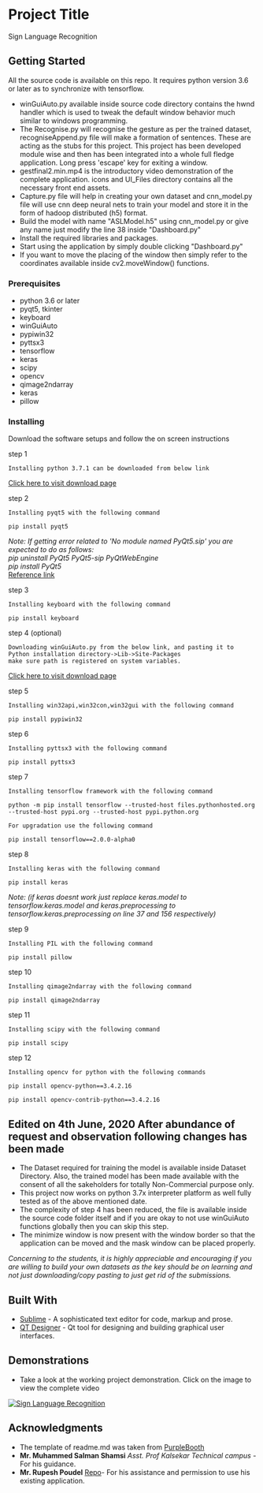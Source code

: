 # Project Title
Sign Language Recognition

## Getting Started
All the source code is available on this repo. It requires python version 3.6 or later as to synchronize with tensorflow.
* winGuiAuto.py available inside source code directory contains the hwnd handler which is used to tweak the default window behavior much similar to windows programming.
* The Recognise.py will recognise the gesture as per the trained dataset, recogniseAppend.py file will make a formation of sentences. These are acting as the stubs for this project. This project has been developed module wise and then has been integrated into a whole full fledge application. Long press 'escape' key for exiting a window.
* gestfinal2.min.mp4 is the introductory video demonstration of the complete application. icons and UI_Files directory contains all the necessary front end assets.
* Capture.py file will help in creating your own dataset and cnn_model.py file will use cnn deep neural nets to train your model and store it in the form of hadoop distributed (h5) format.
* Build the model with name "ASLModel.h5" using cnn_model.py or give any name just modify the line 38 inside "Dashboard.py"
* Install the required libraries and packages.
* Start using the application by simply double clicking "Dashboard.py"
* If you want to move the placing of the window then simply refer to the coordinates available inside cv2.moveWindow() functions.


### Prerequisites

* python 3.6 or later
* pyqt5, tkinter
* keyboard
* winGuiAuto
* pypiwin32
* pyttsx3
* tensorflow
* keras
* scipy
* opencv
* qimage2ndarray
* keras
* pillow


### Installing

Download the software setups and follow the on screen instructions

step 1

```
Installing python 3.7.1 can be downloaded from below link
```
[Click here to visit download page](https://www.python.org/downloads/release/python-371/)

step 2

```
Installing pyqt5 with the following command
```
```
pip install pyqt5
```
*Note: If getting error related to 'No module named PyQt5.sip' you are expected to do as follows:<br>
pip uninstall PyQt5 PyQt5-sip PyQtWebEngine<br>
pip install PyQt5* <br>
[Reference link](https://stackoverflow.com/a/58880976)

step 3

```
Installing keyboard with the following command
```
```
pip install keyboard
```

step 4 (optional)

```
Downloading winGuiAuto.py from the below link, and pasting it to Python installation directory->Lib->Site-Packages
make sure path is registered on system variables.
```
[Click here to visit download page](https://github.com/arkottke/winguiauto)

step 5

```
Installing win32api,win32con,win32gui with the following command
```
```
pip install pypiwin32
```

step 6

```
Installing pyttsx3 with the following command
```
```
pip install pyttsx3
```

step 7

```
Installing tensorflow framework with the following command
```
```
python -m pip install tensorflow --trusted-host files.pythonhosted.org --trusted-host pypi.org --trusted-host pypi.python.org
```
```
For upgradation use the following command
````
```
pip install tensorflow==2.0.0-alpha0
```

step 8

```
Installing keras with the following command
```
```
pip install keras
```
*Note: (if keras doesnt work just replace keras.model to tensorflow.keras.model and keras.preprocessing to tensorflow.keras.preprocessing on line 37 and 156 respectively)*

step 9

```
Installing PIL with the following command
```
```
pip install pillow
```

step 10

```
Installing qimage2ndarray with the following command
```
```
pip install qimage2ndarray
```

step 11

```
Installing scipy with the following command
```
```
pip install scipy
```

step 12
```
Installing opencv for python with the following commands
```
```
pip install opencv-python==3.4.2.16
```
```
pip install opencv-contrib-python==3.4.2.16
```

## Edited on 4th June, 2020 After abundance of request and observation following changes has been made
* The Dataset required for training the model is available inside Dataset Directory. Also, the trained model has been made available with the consent of all the sakeholders for totally Non-Commercial purpose only.
* This project now works on python 3.7x interpreter platform as well fully tested as of the above mentioned date.
* The complexity of step 4 has been reduced, the file is available inside the source code folder itself and if you are okay to not use winGuiAuto functions globally then you can skip this step.
* The minimize window is now present with the window border so that the application can be moved and the mask window can be placed properly.

*Concerning to the students, it is highly appreciable and encouraging if you are willing to build your own datasets as the key should be on learning and not just downloading/copy pasting to just get rid of the submissions.*

## Built With

* [Sublime](https://www.sublimetext.com/3) - A sophisticated text editor for code, markup and prose. 
* [QT Designer](https://build-system.fman.io/qt-designer-download) - Qt tool for designing and building graphical user interfaces. 


## Demonstrations

* Take a look at the working project demonstration. Click on the image to view the complete video


[![Sign Language Recognition ](https://i.ytimg.com/vi/vXSTZNEkHlg/maxresdefault.jpg)](https://youtu.be/vXSTZNEkHlg)



## Acknowledgments

* The template of readme.md was taken from [PurpleBooth](https://github.com/PurpleBooth)
* **Mr. Muhammed Salman Shamsi** *Asst. Prof Kalsekar Technical campus* - For his guidance.
* **Mr. Rupesh Poudel** [Repo](https://github.com/rrupeshh/Simple-Sign-Language-Detector)- For his assistance and permission to use his existing application. 
